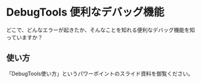 # DebugTools 便利なデバッグ機能

どこで、どんなエラーが起きたか、そんなことを知れる便利なデバッグ機能を知っていますか？

## 使い方
「DebugTools使い方」というパワーポイントのスライド資料を御覧ください。
